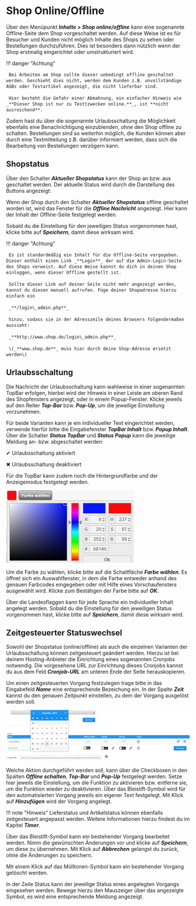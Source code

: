 # Shop Online/Offline

Über den Menüpunkt _**Inhalte \> Shop online/offline**_ kann eine sogenannte Offline-Seite dem Shop vorgeschaltet werden. Auf diese Weise ist es für Besucher und Kunden nicht möglich Inhalte des Shops zu sehen oder Bestellungen durchzuführen. Dies ist besonders dann nützlich wenn der Shop erstmalig eingerichtet oder umstrukturiert wird.

!!! danger "Achtung"

	 Bei Arbeiten am Shop sollte dieser unbedingt offline geschaltet werden. Geschieht dies nicht, werden dem Kunden z.B. unvollständige AGBs oder Testartikel angezeigt, die nicht lieferbar sind.

	 Hier besteht die Gefahr einer Abmahnung, ein einfacher Hinweis wie _**Dieser Shop ist nur zu Testtzwecken online.**_, ist **nicht ausreichend**.

Zudem hast du über die sogenannte Urlaubsschaltung die Möglichkeit ebenfalls eine Benachrichtigung einzublenden, ohne den Shop offline zu schalten. Bestellungen sind so weiterhin möglich, die Kunden können aber durch eine Textmitteilung z.B. darüber informiert werden, dass sich die Bearbeitung von Bestellungen verzögern kann.

## Shopstatus

Über den Schalter _**Aktueller Shopstatus**_ kann der Shop an bzw. aus geschaltet werden. Der aktuelle Status wird durch die Darstellung des Buttons angezeigt:

Wenn der Shop durch den Schalter _**Aktueller Shopstatus**_ offline geschaltet worden ist, wird das Fenster für die _**Offline Nachricht**_ angezeigt. Hier kann der Inhalt der Offline-Seite festgelegt werden.

Sobald du die Einstellung für den jeweiligen Status vorgenommen hast, klicke bitte auf _**Speichern**_, damit diese wirksam wird.

!!! danger "Achtung"

	 Es ist standardmäßig ein Inhalt für die Offline-Seite vorgegeben. Dieser enthält einen Link _**Login**_ der auf die Admin-Login-Seite des Shops verweist. Auf diese Weise kannst du dich in deinen Shop einloggen, wenn dieser Offline gestellt ist.

	 Sollte dieser Link auf deiner Seite nicht mehr angezeigt werden, kannst du diesen manuell aufrufen. Füge deiner Shopadresse hierzu einfach ein

	 _**/login\_admin.php**_

	 hinzu, sodass sie in der Adresszeile deines Browsers folgendermaßen aussieht:

	 _**http://www.shop.de/login\_admin.php**_

	 \(_**www.shop.de**_ muss hier durch deine Shop-Adresse ersetzt werden\)
	 
## Urlaubsschaltung

Die Nachricht der Urlaubsschaltung kann wahlweise in einer sogenannten TopBar erfolgen, hierbei wird der Hinweis in einer Leiste am oberen Rand des Shopfensters angezeigt, oder in einem Popup-Fenster. Klicke jeweils auf den Reiter _**Top-Bar**_ bzw. _**Pop-Up**_, um die jeweilige Einstellung vorzunehmen.

Für beide Varianten kann je ein individueller Text eingerichtet werden, verwende hierfür bitte die Eingabefenster _**TopBar Inhalt**_ bzw. _**Popup Inhalt**_. Über die Schalter _**Status TopBar**_ und _**Status Popup**_ kann die jeweilige Meldung an- bzw. abgeschaltet werden:

✔ Urlaubsschaltung aktiviert

✖ Urlaubsschaltung deaktiviert

Für die TopBar kann zudem noch die Hintergrundfarbe und der Anzeigemodus festgelegt werden.

![](../Bilder/Abb149_Farbauswahl.png "Farbauswahl")

Um die Farbe zu wählen, klicke bitte auf die Schaltfläche _**Farbe wählen**_. Es öffnet sich ein Auswahlfenster, in dem die Farbe entweder anhand des genauen Farbcodes eingegeben oder mit Hilfe eines Vorschaufensters ausgewählt wird. Klicke zum Bestätigen der Farbe bitte auf _**OK**_.

Über die Landesflaggen kann für jede Sprache ein individueller Inhalt angelegt werden. Sobald du die Einstellung für den jeweiligen Status vorgenommen hast, klicke bitte auf _**Speichern**_, damit diese wirksam wird.

## Zeitgesteuerter Statuswechsel

Sowohl der Shopstatus \(online/offline\) als auch die einzelnen Varianten der Urlaubsschaltung können zeitgesteuert geändert werden. Hierzu ist bei deinem Hosting-Anbieter die Einrichtung eines sogenannten Cronjobs notwendig. Die vorgesehene URL zur Einrichtung dieses Cronjobs kannst du aus dem Feld _**Cronjob-URL**_ am unteren Ende der Seite herauskopieren.

Um einen zeitgesteuerten Vorgang festzulegen trage bitte in das Eingabefeld _**Name**_ eine entsprechende Bezeichung ein. In der Spalte _**Zeit**_ kannst du den genauen Zeitpunkt einstellen, zu dem der Vorgang ausgelöst werden soll.

![](../Bilder/Abb150_EinrichtenVonZeitgesteuertenVorgaengen.png "Einrichten von zeitgesteuerten Vorgängen")

Welche Aktion durchgeführt werden soll, kann über die Checkboxen in den Spalten _**Offline schalten**_, _**Top-Bar**_ und _**Pop-Up**_ festgelegt werden. Setze hier jeweils die Einstellung, um die Funktion zu aktivieren bzw. entferne sie, um die Funktion wieder zu deaktivieren. Über das Bleistift-Symbol wird für den automatisierten Vorgang jeweils ein eigener Text festgelegt. Mit Klick auf _**Hinzufügen**_ wird der Vorgang angelegt.

!!! note "Hinweis" 
	 Lieferstatus und Artikelstatus können ebenfalls zeitgesteuert angepasst werden. Weitere Informationen hierzu findest du im Kapitel _**Timer**_.

Über das Bleistift-Symbol kann ein bestehender Vorgang bearbeitet werden. Nimm die gewünschten Änderungen vor und klicke auf _**Speichern**_, um diese zu übernehmen. Mit Klick auf _**Abbrechen**_ gelangst du zurück, ohne die Änderungen zu speichern.

Mit einem Klick auf das Mülltonen-Symbol kann ein bestehender Vorgang gelöscht werden.

In der Zeile Status kann der jeweilige Status eines angelegten Vorgangs eingesehen werden. Bewege hierzu den Mauszeiger über das angezeigte Symbol, es wird eine entsprechende Meldung angezeigt.

